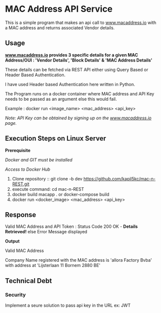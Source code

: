 # MAC Address API Service

This is a simple program that makes an api call to www.macaddress.io with a MAC address and returns associated Vendor details.


## Usage
**www.macaddress.io provides 3 specific details for a given MAC Address/OUI : 'Vendor Details', 'Block Details' & 'MAC Address Details'**

These details can be fetched via REST API either using Query Based or Header Based Authentication.

I have used Header based Authentication here written in Python.

The Program runs on a docker container where MAC address and API Key needs to be passed as an argument else this would fail.

Example : docker run <image_name> <mac_address> <api_key>

*Note: API Key can be obtained by signing up on the www.macaddress.io page.*

## Execution Steps on Linux Server

**Prerequisite**

*Docker and GIT must be installed*

*Access to Docker Hub*

1. Clone repository :: git clone -b dev https://github.com/kapil5kc/mac-n-REST.git
2. execute command: cd mac-n-REST 
3. docker build macapp . or docker-compose build
4. docker run <docker_image> <mac_address> <api_key>


## Response

Valid MAC Address and API Token : Status Code 200 OK - **Details Retrieved!**
else Error Message displayed

**Output**

Valid MAC Address

Company Name registered with the MAC address is 'allora Factory Bvba' with address at 'Lijsterlaan 11 Bornem 2880 BE'


## Technical Debt
### Security
Implement a seure solution to pass api key in the URL ex: JWT
